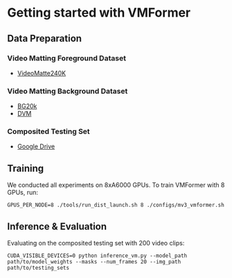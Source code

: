 # Getting started with VMFormer

## Data Preparation

### Video Matting Foreground Dataset
* [VideoMatte240K](https://grail.cs.washington.edu/projects/background-matting-v2/#/datasets)

### Video Matting Background Dataset
* [BG20k](https://github.com/JizhiziLi/GFM)
* [DVM](https://github.com/nowsyn/DVM)

### Composited Testing Set
* [Google Drive]()

## Training

We conducted all experiments on 8xA6000 GPUs. To train VMFormer with 8 GPUs, run:

```
GPUS_PER_NODE=8 ./tools/run_dist_launch.sh 8 ./configs/mv3_vmformer.sh
```

## Inference & Evaluation

Evaluating on the composited testing set with 200 video clips:

```
CUDA_VISIBLE_DEVICES=0 python inference_vm.py --model_path path/to/model_weights --masks --num_frames 20 --img_path path/to/testing_sets
```


